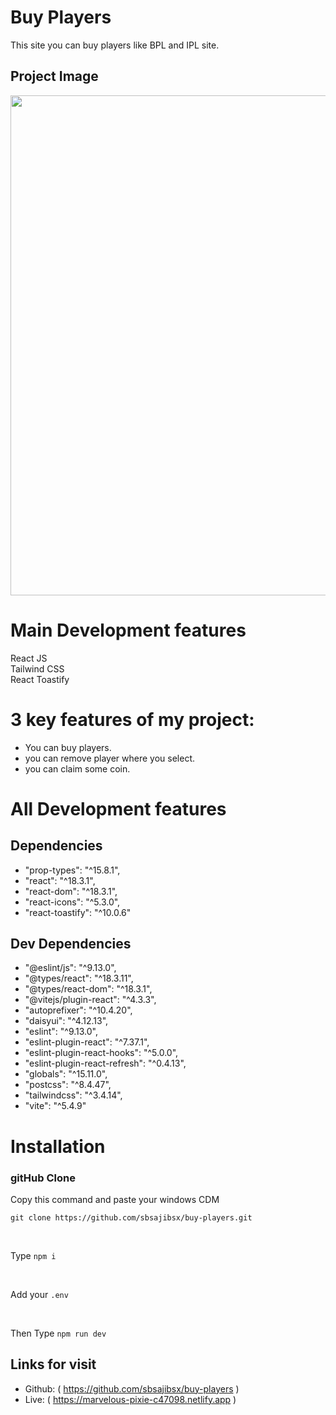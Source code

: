 # Buy Players

This site you can buy players like BPL and IPL site.

## Project Image

<img src="https://i.ibb.co.com/nbxXgVW/Screenshot-2025-01-24-232241.png" width="800" />

# Main Development features

React JS
<br>
Tailwind CSS
<br>
React Toastify


# 3 key features of my project:

- You can buy players.
- you can remove player where you select.
- you can claim some coin.

# All Development features

## Dependencies

- "prop-types": "^15.8.1",
- "react": "^18.3.1",
- "react-dom": "^18.3.1",
- "react-icons": "^5.3.0",
- "react-toastify": "^10.0.6"

## Dev Dependencies

- "@eslint/js": "^9.13.0",
- "@types/react": "^18.3.11",
- "@types/react-dom": "^18.3.1",
- "@vitejs/plugin-react": "^4.3.3",
- "autoprefixer": "^10.4.20",
- "daisyui": "^4.12.13",
- "eslint": "^9.13.0",
- "eslint-plugin-react": "^7.37.1",
- "eslint-plugin-react-hooks": "^5.0.0",
- "eslint-plugin-react-refresh": "^0.4.13",
- "globals": "^15.11.0",
- "postcss": "^8.4.47",
- "tailwindcss": "^3.4.14",
- "vite": "^5.4.9"

# Installation

### gitHub Clone

Copy this command and paste your windows CDM

```
git clone https://github.com/sbsajibsx/buy-players.git

```

<br>

Type `npm i`

<br>

Add your `.env`

<br>

Then Type `npm run dev`


## Links for visit

- Github: ( https://github.com/sbsajibsx/buy-players )
- Live: ( https://marvelous-pixie-c47098.netlify.app )